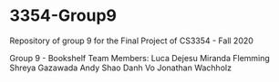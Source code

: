 # 3354-Group9
Repository of group 9 for the Final Project of CS3354 - Fall 2020

Group 9 - Bookshelf
Team Members: 
  Luca Dejesu
  Miranda Flemming
  Shreya Gazawada
  Andy Shao
  Danh Vo
  Jonathan Wachholz
 
 
 
 
 
 
